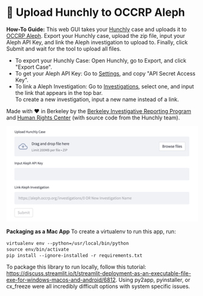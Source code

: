 # 🔎 Upload Hunchly to OCCRP Aleph

**How-To Guide:**
This web GUI takes your [Hunchly](https://www.hunch.ly) case and uploads it to 
[OCCRP Aleph](https://aleph.occrp.org/). Export your Hunchly case, upload the zip file, input your Aleph API Key, and link the Aleph investigation to upload to. Finally, click Submit and wait for the tool to upload all files.

- To export your Hunchly Case: Open Hunchly, go to Export, and click "Export Case".
- To get your Aleph API Key: Go to [Settings](https://aleph.occrp.org/settings), and copy "API Secret Access Key".
- To link a Aleph Investigation: Go to [Investigations](https://aleph.occrp.org/investigations), select one, and input the link that appears in the top bar. \
To create a new investigation, input a new name instead of a link.

Made with ❤️ in Berkeley by the [Berkeley Investigative Reporting Program](https://journalism.berkeley.edu/programs/mj/investigative-reporting/) and [Human Rights Center](https://humanrights.berkeley.edu/home) (with source code
from the Hunchly team).

<img width="583" alt="screenshot" src="gui.png">

**Packaging as a Mac App**
To create a virtualenv to run this app, run:
```
virtualenv env --python=/usr/local/bin/python
source env/bin/activate
pip install --ignore-installed -r requirements.txt
```

To package this library to run locally, follow this tutorial: https://discuss.streamlit.io/t/streamlit-deployment-as-an-executable-file-exe-for-windows-macos-and-android/6812. Using py2app, pyinstaller, or cx_freeze were all incredibly difficult options with system specific issues.